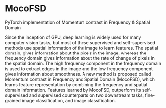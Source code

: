# MocoFSD
PyTorch implementation of Momentum contrast in Frequency &amp; Spatial Domain

Since the inception of GPU, deep learning is widely used for many computer vision tasks, but most of these supervised
and self-supervised methods use spatial information of the image to learn features. The spatial domain, gives information about the
pixels in the image, whereas the frequency domain gives information about the rate of change of pixels in the spatial domain. The
high frequency component in the frequency domain is used to extract edges in the image and the low frequency component gives
information about smoothness. A new method is proposed called Momentum contrast in Frequency and Spatial Domain
(MocoFSD), which learns feature representation by combining the frequency and spatial domain information. Features learned by
MocoFSD, outperform its self-supervised and supervised counterparts on two downstream tasks, fine-grained image classification,
and image classification.
